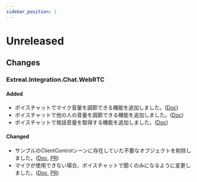 ```yaml
---
sidebar_position: 1
---
```


# Unreleased

## Changes

### Extreal.Integration.Chat.WebRTC

#### Added

- ボイスチャットでマイク音量を調節できる機能を追加しました。([Doc](../integration/chat.webrtc.md))
- ボイスチャットで他の人の音量を調節できる機能を追加しました。([Doc](../integration/chat.webrtc.md))
- ボイスチャットで発話音量を取得する機能を追加しました。([Doc](../integration/chat.webrtc.md))

#### Changed

- サンプルのClientControlシーンに存在していた不要なオブジェクトを削除しました。([Doc](../integration/chat.webrtc.md), [PR](https://github.com/extreal-dev/Extreal.Integration.Chat.WebRTC/pull/8))
- マイクが使用できない場合、ボイスチャットで聞くのみになるように変更しました。([Doc](../integration/chat.webrtc.md), [PR](https://github.com/extreal-dev/Extreal.Integration.Chat.WebRTC/pull/8))
